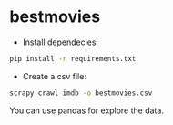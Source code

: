 # bestmovies

- Install dependecies:

```sh
pip install -r requirements.txt
```

- Create a csv file:

```sh
scrapy crawl imdb -o bestmovies.csv
```

You can use pandas for explore the data.
